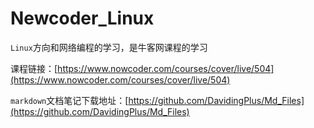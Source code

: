 # Newcoder_Linux

`Linux`方向和网络编程的学习，是牛客网课程的学习

课程链接：[https://www.nowcoder.com/courses/cover/live/504](https://www.nowcoder.com/courses/cover/live/504)

`markdown`文档笔记下载地址：[https://github.com/DavidingPlus/Md_Files](https://github.com/DavidingPlus/Md_Files)

